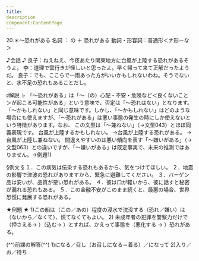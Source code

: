 ```yaml
---
title:
description
component:ContentPage
---
```



20.＊～恐れがある
名詞 ： の ＋ 恐れがある
動詞・形容詞：普通形＜ナ形ーな＞  

♪会話 ♪
良子：ねえねえ、今夜あたり関東地方に台風が上陸する恐れがあるそうよ。
李：道理で雲行きが怪しいと思ったよ。早く帰って来て正解だったようだ。
良子：でも、ここらで一雨あった方がいいかもしれないわね。そうでないと、水不足の恐れもあることだし。

♯解説 ♭
「～恐れがある」は「～（の）心配・不安・危険など＜良くないこと＞が起こる可能性がある」という意味で、否定は「～恐れはない」となります。「～かもしれない」と同じ意味です。しかし、「～かもしれない」はどのような場合にも使えますが、「～恐れがある」は悪い事態の発生の時にしか使えないという特徴があります。なお、 この文型は「～兼ねない」（→文型043）とほぼ同義表現です。
台風が上陸するかもしれない。
→台風が上陸する恐れがある。
→台風が上陸し兼ねない。
間違えやすいのは悪い傾向を表す「～嫌いがある」（→文型063）との違いですが、「～嫌いがある」は既定事実で、未来の推測ではありません。→例題1)

§例文 §
１．この病気は伝染する恐れもあるから、気をつけてほしい。
２．地震の影響で津波の恐れがありますから、緊急に避難してください。
３．バーゲン品は安いが、品質が悪い恐れがある。
４．彼は口が軽いから、彼に話すと秘密が漏れる恐れもある。
５．この金融不安がこのまま続くと、最悪の場合、世界恐慌に発展する恐れがある。

★例題 ★
1)この船は（この／あの）程度の浸水で沈没する（恐れ／嫌い）は（ないから／なくて）、慌てなくてもよい。
2) 未成年者の犯罪を警察力だけで（押さえる→ ）（込む→ ）とすれば、かえって事態を（悪化する → ）恐れがある。    

(^^)前課の解答(^^)
1)になる／召し（お召しになる＝着る）／になって
2)入り／お／待ち

